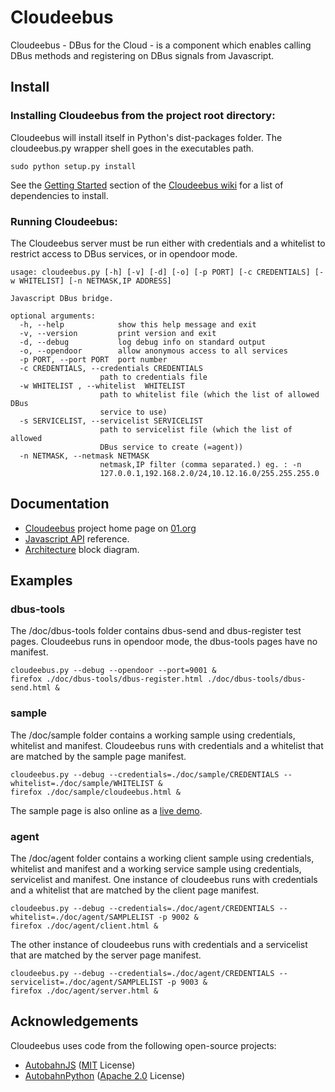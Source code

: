 
Cloudeebus
==========

Cloudeebus - DBus for the Cloud - is a component which enables calling DBus
 methods and registering on DBus signals from Javascript.


Install
-------

### Installing Cloudeebus from the project root directory:

Cloudeebus will install itself in Python's dist-packages folder. The
 cloudeebus.py wrapper shell goes in the executables path.

	sudo python setup.py install

See the [Getting Started](https://github.com/01org/cloudeebus/wiki/Getting-started)
 section of the [Cloudeebus wiki](https://github.com/01org/cloudeebus/wiki)
 for a list of dependencies to install.


### Running Cloudeebus:

The Cloudeebus server must be run either with credentials and a whitelist to
 restrict access to DBus services, or in opendoor mode.

	usage: cloudeebus.py [-h] [-v] [-d] [-o] [-p PORT] [-c CREDENTIALS] [-w WHITELIST] [-n NETMASK,IP ADDRESS]
	
	Javascript DBus bridge.
	
	optional arguments:
	  -h, --help            show this help message and exit
	  -v, --version         print version and exit
	  -d, --debug           log debug info on standard output
	  -o, --opendoor        allow anonymous access to all services
	  -p PORT, --port PORT  port number
	  -c CREDENTIALS, --credentials CREDENTIALS
		                path to credentials file
	  -w WHITELIST , --whitelist  WHITELIST 
		                path to whitelist file (which the list of allowed DBus
		                service to use)
	  -s SERVICELIST, --servicelist SERVICELIST
		                path to servicelist file (which the list of allowed
		                DBus service to create (=agent))
	  -n NETMASK, --netmask NETMASK
		                netmask,IP filter (comma separated.) eg. : -n
		                127.0.0.1,192.168.2.0/24,10.12.16.0/255.255.255.0


Documentation
-------------

  * [Cloudeebus](http://01.org/cloudeebus) project home page on [01.org](http://01.org)
  * [Javascript API](https://github.com/01org/cloudeebus/wiki/API) reference.
  * [Architecture](https://github.com/01org/cloudeebus/wiki/Architecture) block diagram.


Examples
--------

### dbus-tools

The /doc/dbus-tools folder contains dbus-send and dbus-register test pages.
Cloudeebus runs in opendoor mode, the dbus-tools pages have no manifest.

	cloudeebus.py --debug --opendoor --port=9001 &
	firefox ./doc/dbus-tools/dbus-register.html ./doc/dbus-tools/dbus-send.html &

### sample

The /doc/sample folder contains a working sample using credentials, whitelist and manifest.
Cloudeebus runs with credentials and a whitelist that are matched by the
 sample page manifest.

	cloudeebus.py --debug --credentials=./doc/sample/CREDENTIALS --whitelist=./doc/sample/WHITELIST &
	firefox ./doc/sample/cloudeebus.html &

The sample page is also online as a [live demo](http://01org.github.com/cloudeebus/).

### agent

The /doc/agent folder contains a working client sample using credentials, whitelist and manifest and
a working service sample using credentials, servicelist and manifest.
One instance of cloudeebus runs with credentials and a whitelist that are matched by the 
client page manifest.

	cloudeebus.py --debug --credentials=./doc/agent/CREDENTIALS --whitelist=./doc/agent/SAMPLELIST -p 9002 &
	firefox ./doc/agent/client.html &

The other instance of cloudeebus runs with credentials and a servicelist that are matched by the 
server page manifest.

	cloudeebus.py --debug --credentials=./doc/agent/CREDENTIALS --servicelist=./doc/agent/SAMPLELIST -p 9003 &
	firefox ./doc/agent/server.html &


Acknowledgements
----------------

Cloudeebus uses code from the following open-source projects:

  * [AutobahnJS](http://autobahn.ws/js) ([MIT](http://opensource.org/licenses/MIT) License)
  * [AutobahnPython](http://autobahn.ws/python) ([Apache 2.0](http://opensource.org/licenses/Apache-2.0) License)
